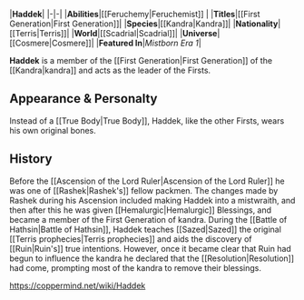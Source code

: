 |**Haddek**|
|-|-|
|**Abilities**|[[Feruchemy\|Feruchemist]] |
|**Titles**|[[First Generation\|First Generation]]|
|**Species**|[[Kandra\|Kandra]]|
|**Nationality**|[[Terris\|Terris]]|
|**World**|[[Scadrial\|Scadrial]]|
|**Universe**|[[Cosmere\|Cosmere]]|
|**Featured In**|*Mistborn Era 1*|

**Haddek** is a member of the [[First Generation\|First Generation]] of the [[Kandra\|kandra]] and acts as the leader of the Firsts.

## Appearance & Personalty
Instead of a [[True Body\|True Body]], Haddek, like the other Firsts, wears his own original bones.

## History
Before the [[Ascension of the Lord Ruler\|Ascension of the Lord Ruler]] he was one of [[Rashek\|Rashek's]] fellow packmen. The changes made by Rashek during his Ascension included making Haddek into a mistwraith, and then after this he was given [[Hemalurgic\|Hemalurgic]] Blessings, and became a member of the First Generation of kandra.
During the [[Battle of Hathsin\|Battle of Hathsin]], Haddek teaches [[Sazed\|Sazed]] the original [[Terris prophecies\|Terris prophecies]] and aids the discovery of [[Ruin\|Ruin's]] true intentions. However, once it became clear that Ruin had begun to influence the kandra he declared that the [[Resolution\|Resolution]] had come, prompting most of the kandra to remove their blessings.



https://coppermind.net/wiki/Haddek